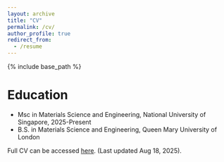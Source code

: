 ```yaml
---
layout: archive
title: "CV"
permalink: /cv/
author_profile: true
redirect_from:
  - /resume
---
```


{% include base_path %}

Education
======
* Msc in Materials Science and Engineering, National University of Singapore, 2025-Present
* B.S. in Materials Science and Engineering, Queen Mary University of London

Full CV can be accessed [here](Bo_Li_s_CV.pdf). (Last updated Aug 18, 2025).
